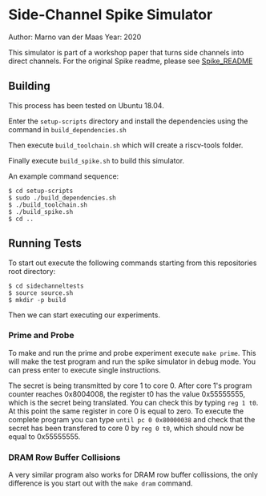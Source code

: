 # Side-Channel Spike Simulator
Author: Marno van der Maas
Year: 2020

This simulator is part of a workshop paper that turns side channels into direct channels. For the original Spike readme, please see [Spike_README](Spike_README.md)

## Building
This process has been tested on Ubuntu 18.04.

Enter the `setup-scripts` directory and install the dependencies using the command in `build_dependencies.sh`

Then execute `build_toolchain.sh` which will create a riscv-tools folder.

Finally execute `build_spike.sh` to build this simulator.

An example command sequence:
```
$ cd setup-scripts
$ sudo ./build_dependencies.sh
$ ./build_toolchain.sh
$ ./build_spike.sh
$ cd ..
```

## Running Tests
To start out execute the following commands starting from this repositories root directory:
```
$ cd sidechanneltests
$ source source.sh
$ mkdir -p build
```

Then we can start executing our experiments.

### Prime and Probe
To make and run the prime and probe experiment execute `make prime`. This will make the test program and run the spike simulator in debug mode. You can press enter to execute single instructions.

The secret is being transmitted by core 1 to core 0. After core 1's program counter reaches 0x8004008, the register t0 has the value 0x55555555, which is the secret being translated. You can check this by typing `reg 1 t0`. At this point the same register in core 0 is equal to zero. To execute the complete program you can type `until pc 0 0x80000038` and check that the secret has been transfered to core 0 by `reg 0 t0`, which should now be equal to 0x55555555.

### DRAM Row Buffer Collisions
A very similar program also works for DRAM row buffer collissions, the only difference is you start out with the `make dram` command.
